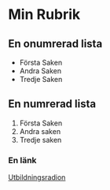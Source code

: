# Min Rubrik

## En onumrerad lista

+ Första Saken
+ Andra Saken
+ Tredje Saken

## En numrerad lista

1. Första Saken
2. Andra saken
1. Tredje saken

### En länk
[Utbildningsradion](http://www.ur.se/)
